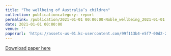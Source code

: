 ```yaml
---
title: "The wellbeing of Australia’s children"
collection: publicationcategory: report
permalink: /publication/2021-01-01 00:00:00-Noble_wellbeing_2021-01-01
date: 2021-01-01 00:00:00
venue: ''
paperurl: 'https://assets-us-01.kc-usercontent.com/99f113b4-e5f7-00d2-23c0-c83ca2e4cfa2/e0b64280-dd99-4237-9c69-eaebc2ff3ce7/Australian-Childrens-Wellbeing-Index-Report.pdf'
---
```

[Download paper here](https://assets-us-01.kc-usercontent.com/99f113b4-e5f7-00d2-23c0-c83ca2e4cfa2/e0b64280-dd99-4237-9c69-eaebc2ff3ce7/Australian-Childrens-Wellbeing-Index-Report.pdf)
